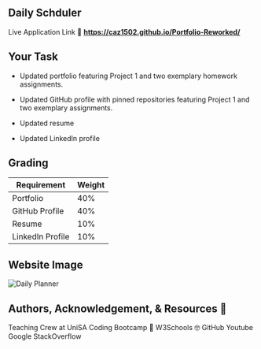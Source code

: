 ## Daily Schduler

Live Application Link 👀 **https://caz1502.github.io/Portfolio-Reworked/**

## Your Task

* Updated portfolio featuring Project 1 and two exemplary homework assignments.

* Updated GitHub profile with pinned repositories featuring Project 1 and two exemplary assignments.

* Updated resume

* Updated LinkedIn profile


## Grading

| Requirement      | Weight |
| ---------------- | ------ |
| Portfolio        | 40%    |
| GitHub Profile   | 40%    |
| Resume           | 10%    |
| LinkedIn Profile | 10%    |

 

## Website Image
![Daily Planner](./assets/images/dailyPlanner.JPG)

## Authors, Acknowledgement, & Resources 🤝
Teaching Crew at UniSA Coding Bootcamp 🎉
W3Schools 🤓
GitHub 
Youtube
Google
StackOverflow
